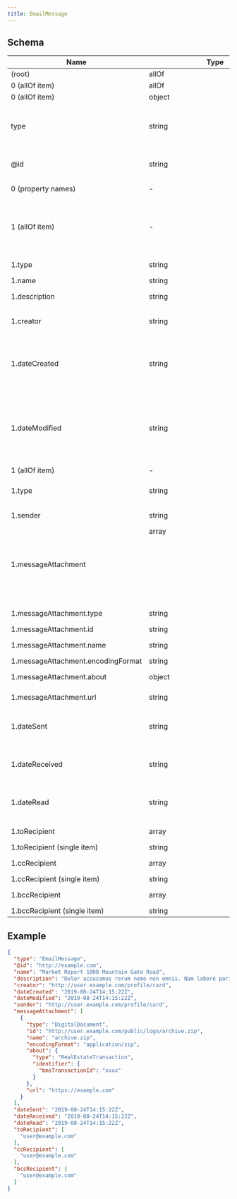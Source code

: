 ```yaml
---
title: EmailMessage
---
```

## Schema

| Name | Type | Description |
|---|---|---|
| (root) | allOf | - |
| 0 (allOf item) | allOf | - |
| 0 (allOf item) | object | - |
| type | string | The item type (Linked-Data @type) pattern (`^[A-Z][a-zA-Z0-9]+$`) |
| @id | string | the liked data uri for the Thing format (`uri`) |
| 0 (property names) | - |  pattern (`^[a-z@$][a-zA-Z0-9-_]+$`) |
| 1 (allOf item) | - | A creative work, including books, movies, photographs, software programs, etc. |
| 1.type | string | allowed (`"CreativeWork"`)  |
| 1.name | string | name of the work. |
| 1.description | string | description of the item |
| 1.creator | string | creator / author of the work format (`uri`) |
| 1.dateCreated | string | The date on which the CreativeWork was created or the item was added to a DataFeed. format (`date-time`) |
| 1.dateModified | string | The date on which the CreativeWork was most recently modified or when the item's entry was modified within a DataFeed. format (`date-time`) |
| 1 (allOf item) | - | an email message |
| 1.type | string | allowed (`"EmailMessage"`) EmailMessage |
| 1.sender | string | ref to the sender format (`uri`) |
| 1.messageAttachment | array<object> | message attachments |
| 1.messageAttachment.type | string | allowed (`"DigitalDocument"`)  |
| 1.messageAttachment.id | string | - |
| 1.messageAttachment.name | string | document name or title |
| 1.messageAttachment.encodingFormat | string | [ISO Media Type](https://www.iana.org/assignments/media-types/media-types.xhtml) |
| 1.messageAttachment.about | object | subject of the Document |
| 1.messageAttachment.url | string | public URL of the object |
| 1.dateSent | string | The date/time at which the message was sent format (`date-time`) |
| 1.dateReceived | string | The date/time at which the message was received format (`date-time`) |
| 1.dateRead | string | The date/time at which the message was first viewed format (`date-time`) |
| 1.toRecipient | array<string> | direct recipient of the message |
| 1.toRecipient (single item) | string | - |
| 1.ccRecipient | array<string> | direct recipient of the message |
| 1.ccRecipient (single item) | string | - |
| 1.bccRecipient | array<string> | direct recipient of the message |
| 1.bccRecipient (single item) | string | - |

## Example



```json
{
  "type": "EmailMessage",
  "@id": "http://example.com",
  "name": "Market Report 1008 Mountain Gate Road",
  "description": "Dolor accusamus rerum nemo non omnis. Nam labore pariatur eius omnis sit.",
  "creator": "http://user.example.com/profile/card",
  "dateCreated": "2019-08-24T14:15:22Z",
  "dateModified": "2019-08-24T14:15:22Z",
  "sender": "http://user.example.com/profile/card",
  "messageAttachment": [
    {
      "type": "DigitalDocument",
      "id": "http://user.example.com/public/logo/archive.zip",
      "name": "archive.zip",
      "encodingFormat": "application/zip",
      "about": {
        "type": "RealEstateTransaction",
        "identifier": {
          "bmsTransactionId": "xxxx"
        }
      },
      "url": "https://example.com"
    }
  ],
  "dateSent": "2019-08-24T14:15:22Z",
  "dateReceived": "2019-08-24T14:15:22Z",
  "dateRead": "2019-08-24T14:15:22Z",
  "toRecipient": [
    "user@example.com"
  ],
  "ccRecipient": [
    "user@example.com"
  ],
  "bccRecipient": [
    "user@example.com"
  ]
}
```
